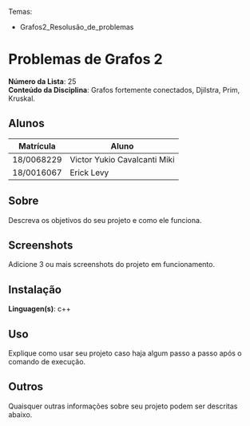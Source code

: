 Temas:
 - Grafos2_Resolusão_de_problemas

# Problemas de Grafos 2

**Número da Lista**: 25<br>
**Conteúdo da Disciplina**: Grafos fortemente conectados, Djilstra, Prim, Kruskal.<br>

## Alunos
|Matrícula | Aluno |
| -- | -- |
| 18/0068229  |  Victor Yukio Cavalcanti Miki |
| 18/0016067  |  Erick Levy |

## Sobre 
Descreva os objetivos do seu projeto e como ele funciona. 

## Screenshots
Adicione 3 ou mais screenshots do projeto em funcionamento.

## Instalação 
**Linguagen(s)**: c++ <br>

## Uso 
Explique como usar seu projeto caso haja algum passo a passo após o comando de execução.

## Outros 
Quaisquer outras informações sobre seu projeto podem ser descritas abaixo.




